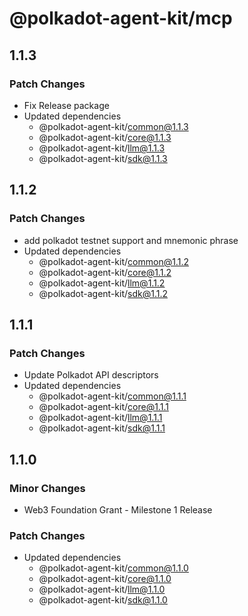 # @polkadot-agent-kit/mcp

## 1.1.3

### Patch Changes

- Fix Release package
- Updated dependencies
  - @polkadot-agent-kit/common@1.1.3
  - @polkadot-agent-kit/core@1.1.3
  - @polkadot-agent-kit/llm@1.1.3
  - @polkadot-agent-kit/sdk@1.1.3

## 1.1.2

### Patch Changes

- add polkadot testnet support and mnemonic phrase
- Updated dependencies
  - @polkadot-agent-kit/common@1.1.2
  - @polkadot-agent-kit/core@1.1.2
  - @polkadot-agent-kit/llm@1.1.2
  - @polkadot-agent-kit/sdk@1.1.2

## 1.1.1

### Patch Changes

- Update Polkadot API descriptors
- Updated dependencies
  - @polkadot-agent-kit/common@1.1.1
  - @polkadot-agent-kit/core@1.1.1
  - @polkadot-agent-kit/llm@1.1.1
  - @polkadot-agent-kit/sdk@1.1.1

## 1.1.0

### Minor Changes

- Web3 Foundation Grant - Milestone 1 Release

### Patch Changes

- Updated dependencies
  - @polkadot-agent-kit/common@1.1.0
  - @polkadot-agent-kit/core@1.1.0
  - @polkadot-agent-kit/llm@1.1.0
  - @polkadot-agent-kit/sdk@1.1.0
